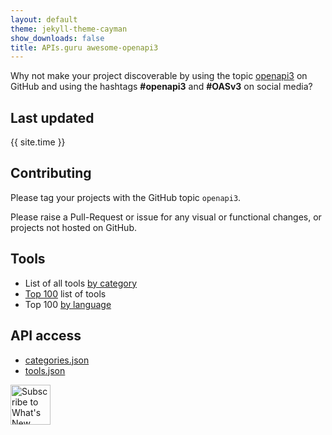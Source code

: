 ```yaml
---
layout: default
theme: jekyll-theme-cayman
show_downloads: false
title: APIs.guru awesome-openapi3
---
```


<link rel="icon" type="image/png" sizes="32x32" href="https://apis.guru/assets/images/favicons/icon-32x32.png">
<link rel="icon" type="image/png" sizes="96x96" href="https://apis.guru/assets/images/favicons/icon-96x96.png">
<link rel="icon" type="image/png" sizes="16x16" href="https://apis.guru/assets/images/favicons/icon-16x16.png">
<!--<link rel="shortcut icon" type="image/png" href="https://apis.guru/favicon.ico">-->

Why not make your project discoverable by using the topic [openapi3](https://github.com/search?utf8=%E2%9C%93&q=topic%3Aopenapi3&type=Repositories&ref=advsearch&l=&l=) on GitHub and using the hashtags **#openapi3** and **#OASv3** on social media?

## Last updated

{{ site.time }}

## Contributing

Please tag your projects with the GitHub topic `openapi3`.

Please raise a Pull-Request or issue for any visual or functional changes, or projects not hosted on GitHub.

## Tools

* List of all tools [by category](./category.html)
* [Top 100](./top100.html) list of tools
* Top 100 [by language](./language.html)

## API access

* [categories.json](/api/categories.json)
* [tools.json](/api/tools.json)

<a href="https://apis.guru/awesome-openapi3/rss/feed.xml"><img border="0" alt="Subscribe to What's New" src="https://i.imgur.com/fZIDSoj.png" width="64" height="64">


